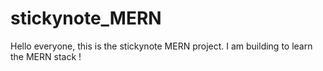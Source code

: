 # stickynote_MERN

Hello everyone, this is the stickynote MERN project.
I am building to learn the MERN stack !
<br>
